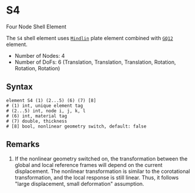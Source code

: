 # S4

Four Node Shell Element

The `S4` shell element uses [`Mindlin`](../Plate/Mindlin.md) plate element combined
with [`GQ12`](../Membrane/Drilling/GQ12.md) element.

* Number of Nodes: 4
* Number of DoFs: 6 (Translation, Translation, Translation, Rotation, Rotation, Rotation)

## Syntax

```
element S4 (1) (2...5) (6) (7) [8]
# (1) int, unique element tag
# (2...5) int, node i, j, k, l
# (6) int, material tag
# (7) double, thickness
# [8] bool, nonlinear geometry switch, default: false
```

## Remarks

1. If the nonlinear geometry switched on, the transformation between the global and local reference frames will depend
   on the current displacement. The nonlinear transformation is similar to the corotational transformation, and the
   local response is still linear. Thus, it follows "large displacement, small deformation" assumption.
